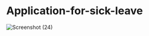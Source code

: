 # Application-for-sick-leave
![Screenshot (24)](https://user-images.githubusercontent.com/62923466/118396598-dc618080-b66d-11eb-95cf-46c4abd85d8c.png)

